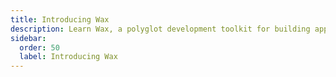 ```yaml
---
title: Introducing Wax
description: Learn Wax, a polyglot development toolkit for building apps on Hive blockchain.
sidebar:
  order: 50
  label: Introducing Wax
---
```

